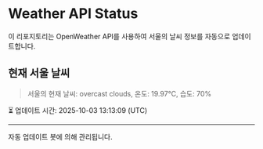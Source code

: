 
# Weather API Status

이 리포지토리는 OpenWeather API를 사용하여 서울의 날씨 정보를 자동으로 업데이트합니다.

## 현재 서울 날씨
> 서울의 현재 날씨: overcast clouds, 온도: 19.97°C, 습도: 70%

⏳ 업데이트 시간: 2025-10-03 13:13:09 (UTC)

---
자동 업데이트 봇에 의해 관리됩니다.
